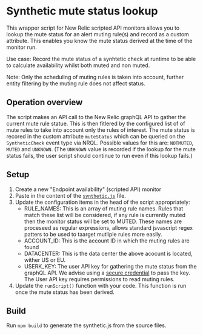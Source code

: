 # Synthetic mute status lookup
This wrapper script for New Relic scripted API monitors allows you to lookup the mute status for an alert muting rule(s) and record as a custom attribute. This enables you know the mute status derived at the time of the monitor run.

Use case: Record the mute status of a synhtetic check at runtime to be able to calculate availability whilst both muted and non muted.

Note: Only the scheduling of muting rules is taken into account, further entity filtering by the muting rule does not affect status.

## Operation overview
The script makes an API call to the New Relic graphQL API to gather the current mute rule statue. This is then fitlered by the configured list of of mute rules to take into account only the rules of interest. The mute status is recored in the custom attribute `muteStatus` which can be queried on the `SyntheticCheck` event type via NRQL. Possible values for this are: `NOTMUTED`, `MUTED` and `UNKNOWN`. (The `UNKNOWN` value is recorded if the lookup for the mute status fails, the user script should continue to run even if this lookup fails.)

## Setup
1. Create a new "Endpoint availability" (scripted API) monitor
2. Paste in the content of the [`synthetic.js`](synthetic.js) file.
3. Update the configuration items in the head of the script appropriately:
    - RULE_NAMES: This is an array of muting rule names. Rules that match these list will be considered, if any rule is currently muted then the monitor status will be set to MUTED. These names are proceseed as regular expressions, allows standard jsvascript regex patters to be used to taarget mutliple rules more easily.
    - ACCOUNT_ID:  This is the account ID in which the muting rules are found
    - DATACENTER: This is the data center the above acocunt is located, wither US or EU.
    - USERK_KEY: The user API key for gathering the mute status from the graphQL API. We advise using a [secure credential](https://docs.newrelic.com/docs/synthetics/synthetic-monitoring/using-monitors/store-secure-credentials-scripted-browsers-api-tests/) to pass the key. The User API key requires permissions to read muting rules.
4. Update the `runScript()` function with your code. This function is run once the mute status has been derived.

## Build
Run `npm build` to generate the synthetic.js from the source files.
